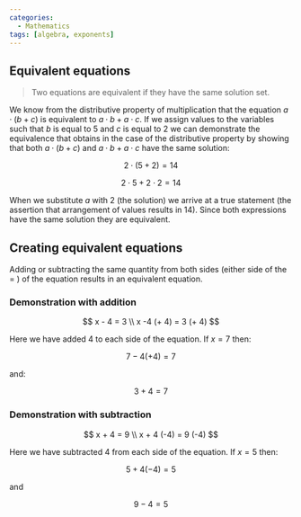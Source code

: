 ```yaml
---
categories:
  - Mathematics
tags: [algebra, exponents]
---
```


## Equivalent equations

> Two equations are equivalent if they have the same solution set.

We know from the distributive property of multiplication that the equation
$a \cdot (b + c )$ is equivalent to $a \cdot b + a \cdot c$. If we assign values
to the variables such that $b$ is equal to $5$ and $c$ is equal to $2$ we can
demonstrate the equivalence that obtains in the case of the distributive
property by showing that both $a \cdot (b + c )$ and $a \cdot b + a \cdot c$
have the same solution:

$$ 2 \cdot (5 + 2) = 14 $$

$$ 2 \cdot 5 + 2 \cdot 2 =14 $$

When we substitute $a$ with $2$ (the solution) we arrive at a true statement
(the assertion that arrangement of values results in $14$). Since both
expressions have the same solution they are equivalent.

## Creating equivalent equations

Adding or subtracting the same quantity from both sides (either side of the $=$
) of the equation results in an equivalent equation.

### Demonstration with addition

$$ x - 4 = 3 \\ x -4 (+ 4) = 3 (+ 4) $$

Here we have added $4$ to each side of the equation. If $x = 7$ then:

$$ 7 - 4 (+ 4) = 7 $$

and:

$$ 3 + 4 = 7 $$

### Demonstration with subtraction

$$ x + 4 = 9 \\ x + 4 (-4) = 9 (-4) $$

Here we have subtracted $4$ from each side of the equation. If $x = 5$ then:

$$ 5 + 4 (-4) = 5 $$

and

$$ 9 - 4 = 5 $$
